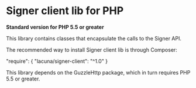 Signer client lib for PHP
====================================
**Standard version for PHP 5.5 or greater**

This library contains classes that encapsulate the calls to the Signer API.

The recommended way to install Signer client lib is through Composer:

"require": {
  "lacuna/signer-client": "^1.0"
}

This library depends on the GuzzleHttp package, which in turn requires PHP 5.5 or greater.

